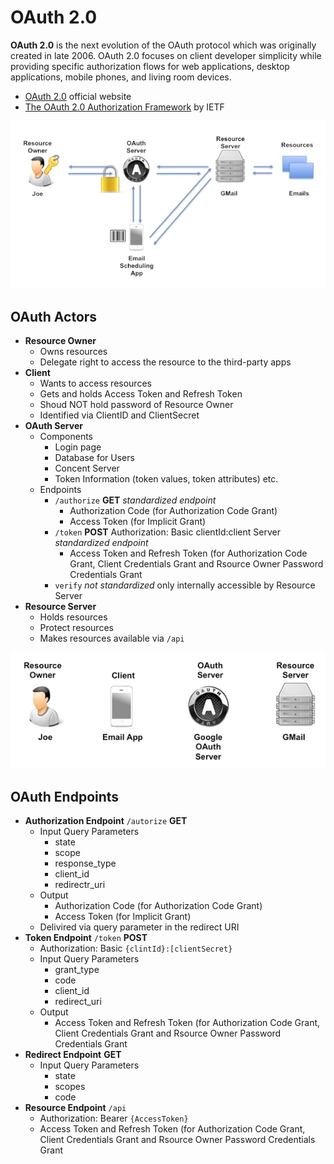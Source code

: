 # OAuth 2.0

**OAuth 2.0** is the next evolution of the OAuth protocol which was originally created in late 2006. OAuth 2.0 focuses on client developer simplicity while providing specific authorization flows for web applications, desktop applications, mobile phones, and living room devices.

- [OAuth 2.0](https://oauth.net/2/) official website
- [The OAuth 2.0 Authorization Framework](https://tools.ietf.org/html/rfc6749) by IETF

![oauth2.0-example](/assets/oauth2.0-example.png "OAuth 2.0 example")

## OAuth Actors

- **Resource Owner**
  - Owns resources
  - Delegate right to access the resource to the third-party apps
- **Client**
  - Wants to access resources
  - Gets and holds Access Token and Refresh Token
  - Shoud NOT hold password of Resource Owner
  - Identified via ClientID and ClientSecret
- **OAuth Server**
  - Components
    - Login page
    - Database for Users
    - Concent Server
    - Token Information (token values, token attributes) etc.
  - Endpoints
    - `/authorize` **GET** *standardized endpoint*
      - Authorization Code (for Authorization Code Grant)
      - Access Token (for Implicit Grant)
    - `/token` **POST** Authorization: Basic clientId:client Server *standardized endpoint*
      - Access Token and Refresh Token (for Authorization Code Grant, Client Credentials Grant and Rsource Owner Password Credentials Grant
    - `verify` *not standardized*  only internally accessible by Resource Server
- **Resource Server**
  - Holds resources
  - Protect resources
  - Makes resources available via `/api`

![oauth2.0-actors](/assets/oauth2.0-actors.png "OAuth 2.0 Actors")

## OAuth Endpoints

- **Authorization Endpoint** `/autorize` **GET**
  - Input Query Parameters
    - state
    - scope
    - response_type
    - client_id
    - redirectr_uri
  - Output
    - Authorization Code (for Authorization Code Grant)
    - Access Token (for Implicit Grant)
  - Delivired via query parameter in the redirect URI
- **Token Endpoint** `/token` **POST**
  - Authorization: Basic `{clintId}:[clientSecret}`
  - Input Query Parameters
    - grant_type
    - code
    - client_id
    - redirect_uri
  - Output
    - Access Token and Refresh Token (for Authorization Code Grant, Client Credentials Grant and Rsource Owner Password Credentials Grant
- **Redirect Endpoint** **GET**
  - Input Query Parameters
    - state
    - scopes
    - code
- **Resource Endpoint** `/api`
  - Authorization: Bearer `{AccessToken}`
  - Access Token and Refresh Token (for Authorization Code Grant, Client Credentials Grant and Rsource Owner Password Credentials Grant
